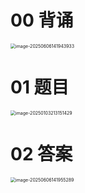 # 00 背诵

<img src="https://cvp.oss-cn-shanghai.aliyuncs.com/202506061419120.png" alt="image-20250606141943933" style="zoom:50%;" />



# 01 题目

<img src="https://cvp.oss-cn-shanghai.aliyuncs.com/202501032131591.png" alt="image-20250103213151429" style="zoom:50%;" />



# 02 答案

<img src="https://cvp.oss-cn-shanghai.aliyuncs.com/202506061419594.png" alt="image-20250606141955289" style="zoom:50%;" />











